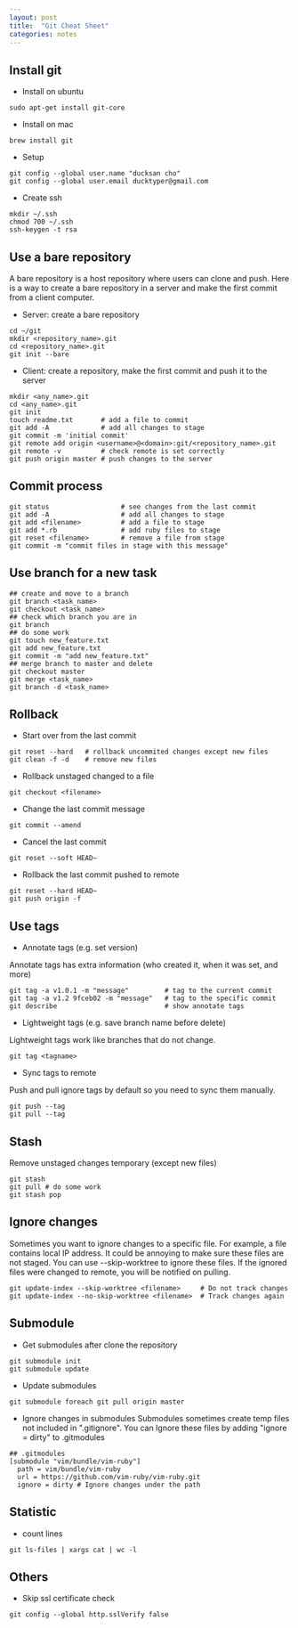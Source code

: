 ```yaml
---
layout: post
title:  "Git Cheat Sheet"
categories: notes
---
```


## Install git

* Install on ubuntu

```
sudo apt-get install git-core
```

* Install on mac

```
brew install git
```

* Setup

```
git config --global user.name "ducksan cho"
git config --global user.email ducktyper@gmail.com
```

* Create ssh

```
mkdir ~/.ssh
chmod 700 ~/.ssh
ssh-keygen -t rsa
```

## Use a bare repository

A bare repository is a host repository where users can clone and push. Here
is a way to create a bare repository in a server and make the first commit
from a client computer.

* Server: create a bare repository

```
cd ~/git
mkdir <repository_name>.git
cd <repository_name>.git
git init --bare
```

* Client: create a repository, make the first commit and push it to the server

```
mkdir <any_name>.git
cd <any_name>.git
git init
touch readme.txt       # add a file to commit
git add -A             # add all changes to stage
git commit -m 'initial commit'
git remote add origin <username>@<domain>:git/<repository_name>.git
git remote -v          # check remote is set correctly
git push origin master # push changes to the server
```

## Commit process

```
git status                  # see changes from the last commit
git add -A                  # add all changes to stage
git add <filename>          # add a file to stage
git add *.rb                # add ruby files to stage
git reset <filename>        # remove a file from stage
git commit -m "commit files in stage with this message"
```

## Use branch for a new task

```
## create and move to a branch
git branch <task_name>
git checkout <task_name>
## check which branch you are in
git branch
## do some work
git touch new_feature.txt
git add new_feature.txt
git commit -m "add new_feature.txt"
## merge branch to master and delete
git checkout master
git merge <task_name>
git branch -d <task_name>
```

## Rollback

* Start over from the last commit

```
git reset --hard   # rollback uncommited changes except new files
git clean -f -d    # remove new files
```


* Rollback unstaged changed to a file

```
git checkout <filename>
```

* Change the last commit message

```
git commit --amend
```

* Cancel the last commit

```
git reset --soft HEAD~
```

* Rollback the last commit pushed to remote

```
git reset --hard HEAD~
git push origin -f
```

## Use tags

* Annotate tags (e.g. set version)

Annotate tags has extra information (who created it, when it was set, and more)

```
git tag -a v1.0.1 -m "message"         # tag to the current commit
git tag -a v1.2 9fceb02 -m "message"   # tag to the specific commit
git describe                           # show annotate tags
```

* Lightweight tags (e.g. save branch name before delete)

Lightweight tags work like branches that do not change.

```
git tag <tagname>
```

* Sync tags to remote

Push and pull ignore tags by default so you need to sync them manually.

```
git push --tag
git pull --tag
```

## Stash

Remove unstaged changes temporary (except new files)

```
git stash
git pull # do some work
git stash pop
```

## Ignore changes

Sometimes you want to ignore changes to a specific file. For example, a file
contains local IP address. It could be annoying to make sure these files are not
staged. You can use --skip-worktree to ignore these files. If the ignored files
were changed to remote, you will be notified on pulling.

```
git update-index --skip-worktree <filename>     # Do not track changes
git update-index --no-skip-worktree <filename>  # Track changes again
```

## Submodule

* Get submodules after clone the repository

```
git submodule init
git submodule update
```

* Update submodules

```
git submodule foreach git pull origin master
```

* Ignore changes in submodules
Submodules sometimes create temp files not included in ".gitignore". You can
Ignore these files by adding "ignore = dirty" to .gitmodules

```
## .gitmodules
[submodule "vim/bundle/vim-ruby"]
  path = vim/bundle/vim-ruby
  url = https://github.com/vim-ruby/vim-ruby.git
  ignore = dirty # Ignore changes under the path
```

## Statistic

* count lines

```
git ls-files | xargs cat | wc -l
```

## Others

* Skip ssl certificate check

```
git config --global http.sslVerify false
```
